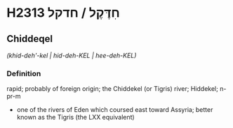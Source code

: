# H2313 חִדֶּקֶל / חדקל

## Chiddeqel

_(khid-deh'-kel | hid-deh-KEL | hee-deh-KEL)_

### Definition

rapid; probably of foreign origin; the Chiddekel (or Tigris) river; Hiddekel; n-pr-m

- one of the rivers of Eden which coursed east toward Assyria; better known as the Tigris (the LXX equivalent)
